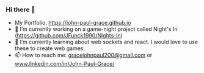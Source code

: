 ### Hi there 👋
- My Portfolio: https://john-paul-grace.github.io
- 🔭 I’m currently working on
  a game-night project called Night's In (https://github.com/JFunck1990/Nights-In)
- 🌱 I’m currently learning
  about web sockets and react. I would love to use these to create web games.
- 📫 How to reach me:
  gracejohnpaul200@gmail.com or www.linkedin.com/in/John-Paul-Grace/

<!--
**John-Paul-Grace/John-Paul-Grace** is a ✨ _special_ ✨ repository because its `README.md` (this file) appears on your GitHub profile.

Here are some ideas to get you started:

- 🔭 I’m currently working on ...
- 🌱 I’m currently learning ...
- 👯 I’m looking to collaborate on ...
- 🤔 I’m looking for help with ...
- 💬 Ask me about ...
- 📫 How to reach me: ...
- 😄 Pronouns: ...
- ⚡ Fun fact: ...
-->

